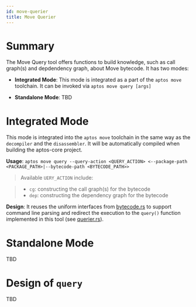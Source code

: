 ```yaml
---
id: move-querier
title: Move Querier
---
```


# Summary

The Move Query tool offers functions to build knowledge, such as call 
graph(s) and depdendency graph, about Move bytecode. It has two modes:

- **Integrated Mode**: This mode is integrated as a part of the `aptos move` toolchain. It can be invoked via `aptos move query [args]`

- **Standalone Mode**: TBD

# Integrated Mode

This mode is integrated into the `aptos move` toolchain in the same way as the `decompiler` and the `disassembler`. It will be automatically compiled when building the aptos-core project.

**Usage**: `aptos move query --query-action <QUERY_ACTION> <--package-path <PACKAGE_PATH>|--bytecode-path <BYTECODE_PATH>>`

> Available `UERY_ACTION` include:

> - `cg`: constructing the call graph(s) for the bytecode
> - `dep`: constructing the dependency graph for the bytecode

**Design**: It reuses the uniform interfaces from [bytecode.rs](../../../../crates/aptos/src/move_tool/bytecode.rs) to support command line parsing and redirect the execution to the `query()` function implemented in this tool (see [querier.rs](./src/querier.rs)). 

# Standalone Mode

TBD

# Design of `query`

TBD